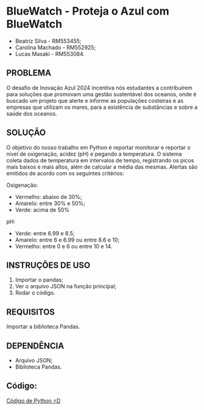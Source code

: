 # BlueWatch - Proteja o Azul com BlueWatch

- Beatriz Silva - RM553455;
- Carolina Machado - RM552925;
- Lucas Masaki - RM553084.

## PROBLEMA
O desafio de Inovação Azul 2024 incentiva nós estudantes a contribuírem para soluções que promovam uma gestão sustentável dos oceanos, onde é buscado um projeto que alerte e informe as populações costeiras e as empresas que utilizam os mares, para a existência de substâncias e sobre a saúde dos oceanos.

## SOLUÇÃO
O objetivo do nosso trabalho em Python é reportar monitorar e reportar o nível de oxigenação, acidez (pH) e pegando a temperatura. O sistema coleta dados de temperatura em intervalos de tempo, registrando os picos mais baixos e mais altos, além de calcular a média das mesmas. Alertas são emitidos de acordo com os seguintes critérios:

Oxigenação:
- Vermelho: abaixo de 30%;
- Amarelo: entre 30% e 50%;
- Verde: acima de 50%

pH:
- Verde: entre 6.99 e 8.5;
- Amarelo: entre 6 e 6.99 ou entre 8.6 e 10;
- Vermelho: entre 0 e 6 ou entre 10 e 14.

## INSTRUÇÕES DE USO
1. Importar o pandas;
2. Ver o arquivo JSON na função principal;
3. Rodar o código.
   
## REQUISITOS
Importar a biblioteca Pandas.

## DEPENDÊNCIA
- Arquivo JSON;
- Biblioteca Pandas.

## Código:
<a href="./blueWatch.ipynb">Código de Python =D</a>
